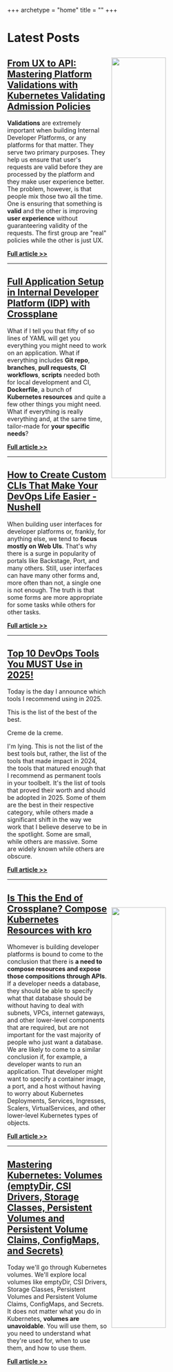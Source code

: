 +++
archetype = "home"
title = ""
+++

# Latest Posts

<img src="/internal-developer-platforms/from-ux-to-api-mastering-platform-validations-with-kubernetes-validating-admission-policies/thumbnail-01.jpg" style="width:50%; float:right; padding: 10px">

## [From UX to API: Mastering Platform Validations with Kubernetes Validating Admission Policies](/internal-developer-platforms/from-ux-to-api-mastering-platform-validations-with-kubernetes-validating-admission-policies)

**Validations** are extremely important when building Internal Developer Platforms, or any platforms for that matter. They serve two primary purposes. They help us ensure that user's requests are valid before they are processed by the platform and they make user experience better. The problem, however, is that people mix those two all the time. One is ensuring that something is **valid** and the other is improving **user experience** without guaranteering validity of the requests. The first group are "real" policies while the other is just UX.

**[Full article >>](/internal-developer-platforms/from-ux-to-api-mastering-platform-validations-with-kubernetes-validating-admission-policies)**

---

<img src="/internal-developer-platforms/full-application-setup-in-internal-developer-platform-idp-with-crossplane/thumbnail-03.jpg" style="width:50%; float:right; padding: 10px">

## [Full Application Setup in Internal Developer Platform (IDP) with Crossplane](/internal-developer-platforms/full-application-setup-in-internal-developer-platform-idp-with-crossplane)

What if I tell you that fifty of so lines of YAML will get you everything you might need to work on an application. What if everything includes **Git repo**, **branches**, **pull requests**, **CI workflows**, **scripts** needed both for local development and CI, **Dockerfile**, a bunch of **Kubernetes resources** and quite a few other things you might need. What if everything is really everything and, at the same time, tailor-made for **your specific needs**?

**[Full article >>](/internal-developer-platforms/full-application-setup-in-internal-developer-platform-idp-with-crossplane)**

---

<img src="/terminal/how-to-create-custom-clis-that-make-your-devops-life-easier---nushell/thumbnail-02.jpg" style="width:50%; float:right; padding: 10px">

## [How to Create Custom CLIs That Make Your DevOps Life Easier - Nushell](/terminal/how-to-create-custom-clis-that-make-your-devops-life-easier---nushell)

When building user interfaces for developer platforms or, frankly, for anything else, we tend to **focus mostly on Web UIs**. That's why there is a surge in popularity of portals like Backstage, Port, and many others. Still, user interfaces can have many other forms and, more often than not, a single one is not enough. The truth is that some forms are more appropriate for some tasks while others for other tasks.

**[Full article >>](/terminal/how-to-create-custom-clis-that-make-your-devops-life-easier---nushell)**

---

<img src="/misc/top-10-devops-tools-you-must-use-in-2025/thumbnail-01.jpg" style="width:50%; float:right; padding: 10px">

## [Top 10 DevOps Tools You MUST Use in 2025!](/misc/top-10-devops-tools-you-must-use-in-2025)

Today is the day I announce which tools I recommend using in 2025.

This is the list of the best of the best.

Creme de la creme.

I'm lying. This is not the list of the best tools but, rather, the list of the tools that made impact in 2024, the tools that matured enough that I recommend as permanent tools in your toolbelt. It's the list of tools that proved their worth and should be adopted in 2025. Some of them are the best in their respective category, while others made a significant shift in the way we work that I believe deserve to be in the spotlight. Some are small, while others are massive. Some are widely known while others are obscure.

**[Full article >>](/misc/top-10-devops-tools-you-must-use-in-2025)**

---

<img src="/internal-developer-platforms/is-this-the-end-of-crossplane-compose-kubernetes-resources-with-kro/thumbnail-03.jpg" style="width:50%; float:right; padding: 10px">

## [Is This the End of Crossplane? Compose Kubernetes Resources with kro](/internal-developer-platforms/is-this-the-end-of-crossplane-compose-kubernetes-resources-with-kro)

Whomever is building developer platforms is bound to come to the conclusion that there is **a need to compose resources and expose those compositions through APIs**. If a developer needs a database, they should be able to specify what that database should be without having to deal with subnets, VPCs, internet gateways, and other lower-level components that are required, but are not important for the vast majority of people who just want a database. We are likely to come to a similar conclusion if, for example, a developer wants to run an application. That developer might want to specify a container image, a port, and a host without having to worry about Kubernetes Deployments, Services, Ingresses, Scalers, VirtualServices, and other lower-level Kubernetes types of objects.

**[Full article >>](/internal-developer-platforms/is-this-the-end-of-crossplane-compose-kubernetes-resources-with-kro)**

---

<img src="/kubernetes/mastering-kubernetes-volumes-emptydir-csi-drivers-storage-classes-persistent-volumes-and-persistent-volume-claims-configmaps-and-secrets/thumbnail-02.jpg" style="width:50%; float:right; padding: 10px">

## [Mastering Kubernetes: Volumes (emptyDir, CSI Drivers, Storage Classes, Persistent Volumes and Persistent Volume Claims, ConfigMaps, and Secrets)](/kubernetes/mastering-kubernetes-volumes-emptydir-csi-drivers-storage-classes-persistent-volumes-and-persistent-volume-claims-configmaps-and-secrets)

Today we'll go through Kubernetes volumes. We'll explore local volumes like emptyDir, CSI Drivers, Storage Classes, Persistent Volumes and Persistent Volume Claims, ConfigMaps, and Secrets. It does not matter what you do in Kubernetes, **volumes are unavoidable**. You will use them, so you need to understand what they're used for, when to use them, and how to use them.

**[Full article >>](/kubernetes/mastering-kubernetes-volumes-emptydir-csi-drivers-storage-classes-persistent-volumes-and-persistent-volume-claims-configmaps-and-secrets)**
